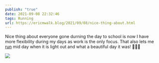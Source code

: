 ```yaml
---
publish: "true"
date: 2021-09-08 22:32:46
tags: Running
url: https://ericmwalk.blog/2021/09/08/nice-thing-about.html
---
```


Nice thing about everyone gone durning the day to school is now I have more flexibility during my days as work is the only focus. That also lets me [run](https://www.strava.com/activities/5928822945) mid day when it is light out and what a beautiful day it was! 🏃🏻‍♂️

![](https://ericmwalk.blog/uploads/2021/ce714a6ed0.jpg)